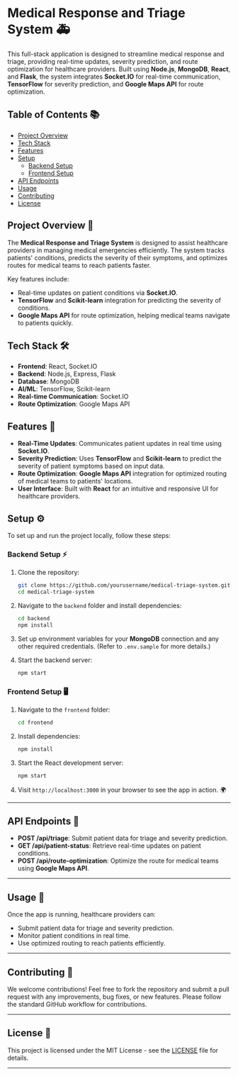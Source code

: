 # Medical Response and Triage System 🚑

This full-stack application is designed to streamline medical response and triage, providing real-time updates, severity prediction, and route optimization for healthcare providers. Built using **Node.js**, **MongoDB**, **React**, and **Flask**, the system integrates **Socket.IO** for real-time communication, **TensorFlow** for severity prediction, and **Google Maps API** for route optimization.

## Table of Contents 📚

- [Project Overview](#project-overview)
- [Tech Stack](#tech-stack)
- [Features](#features)
- [Setup](#setup)
  - [Backend Setup](#backend-setup)
  - [Frontend Setup](#frontend-setup)
- [API Endpoints](#api-endpoints)
- [Usage](#usage)
- [Contributing](#contributing)
- [License](#license)

## Project Overview 🌟

The **Medical Response and Triage System** is designed to assist healthcare providers in managing medical emergencies efficiently. The system tracks patients' conditions, predicts the severity of their symptoms, and optimizes routes for medical teams to reach patients faster. 

Key features include:
- Real-time updates on patient conditions via **Socket.IO**.
- **TensorFlow** and **Scikit-learn** integration for predicting the severity of conditions.
- **Google Maps API** for route optimization, helping medical teams navigate to patients quickly.

## Tech Stack 🛠️

- **Frontend**: React, Socket.IO
- **Backend**: Node.js, Express, Flask
- **Database**: MongoDB
- **AI/ML**: TensorFlow, Scikit-learn
- **Real-time Communication**: Socket.IO
- **Route Optimization**: Google Maps API

## Features 🎉

- **Real-Time Updates**: Communicates patient updates in real time using **Socket.IO**.
- **Severity Prediction**: Uses **TensorFlow** and **Scikit-learn** to predict the severity of patient symptoms based on input data.
- **Route Optimization**: **Google Maps API** integration for optimized routing of medical teams to patients' locations.
- **User Interface**: Built with **React** for an intuitive and responsive UI for healthcare providers.
  
## Setup ⚙️

To set up and run the project locally, follow these steps:

### Backend Setup ⚡

1. Clone the repository:
   ```bash
   git clone https://github.com/yourusername/medical-triage-system.git
   cd medical-triage-system
   ```

2. Navigate to the `backend` folder and install dependencies:
   ```bash
   cd backend
   npm install
   ```

3. Set up environment variables for your **MongoDB** connection and any other required credentials. (Refer to `.env.sample` for more details.)

4. Start the backend server:
   ```bash
   npm start
   ```

### Frontend Setup 🖥️

1. Navigate to the `frontend` folder:
   ```bash
   cd frontend
   ```

2. Install dependencies:
   ```bash
   npm install
   ```

3. Start the React development server:
   ```bash
   npm start
   ```

4. Visit `http://localhost:3000` in your browser to see the app in action. 🌍

---

## API Endpoints 📡

- **POST /api/triage**: Submit patient data for triage and severity prediction.
- **GET /api/patient-status**: Retrieve real-time updates on patient conditions.
- **POST /api/route-optimization**: Optimize the route for medical teams using **Google Maps API**.

---

## Usage 🔧

Once the app is running, healthcare providers can:
- Submit patient data for triage and severity prediction.
- Monitor patient conditions in real time.
- Use optimized routing to reach patients efficiently.

---

## Contributing 🤝

We welcome contributions! Feel free to fork the repository and submit a pull request with any improvements, bug fixes, or new features. Please follow the standard GitHub workflow for contributions.

---

## License 📜

This project is licensed under the MIT License - see the [LICENSE](LICENSE) file for details.

---
